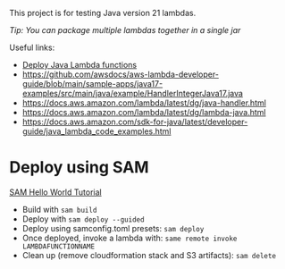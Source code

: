 This project is for testing Java version 21 lambdas. 

*Tip: You can package multiple lambdas together in a single jar*

Useful links:
- [Deploy Java Lambda functions](https://docs.aws.amazon.com/lambda/latest/dg/java-package.html)
- https://github.com/awsdocs/aws-lambda-developer-guide/blob/main/sample-apps/java17-examples/src/main/java/example/HandlerIntegerJava17.java
- https://docs.aws.amazon.com/lambda/latest/dg/java-handler.html
- https://docs.aws.amazon.com/lambda/latest/dg/lambda-java.html
- https://docs.aws.amazon.com/sdk-for-java/latest/developer-guide/java_lambda_code_examples.html


# Deploy using SAM
[SAM Hello World Tutorial](https://docs.aws.amazon.com/serverless-application-model/latest/developerguide/serverless-getting-started-hello-world.html)

- Build with `sam build`
- Deploy with `sam deploy --guided` 
- Deploy using samconfig.toml presets: `sam deploy`
- Once deployed, invoke a lambda with: `same remote invoke LAMBDAFUNCTIONNAME`
- Clean up (remove cloudformation stack and S3 artifacts): `sam delete`